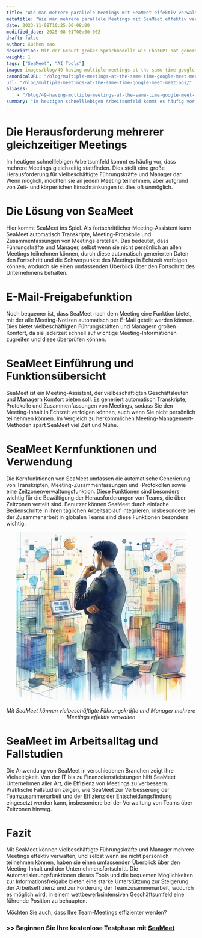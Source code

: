 ```yaml
---
title: "Wie man mehrere parallele Meetings mit SeaMeet effektiv verwaltet"
metatitle: "Wie man mehrere parallele Meetings mit SeaMeet effektiv verwaltet"
date: 2023-11-08T10:25:00-08:00
modified_date: 2025-08-01T00:00:00Z
draft: false
author: Xuchen Yao
description: Mit der Geburt großer Sprachmodelle wie ChatGPT hat generative KI neue Forschungsfelder eröffnet. Wenn KI mit Spracherkennung kombiniert wird, bietet dies beispiellose Möglichkeiten für die Echtzeit-Meetinganalyse. Aber was bedeutet das für den täglichen Geschäftsbetrieb? Die Echtzeit-Analyse von Meeting-Aufzeichnungen ist zu einem unverzichtbaren Werkzeug für Unternehmen geworden, um die Effizienz und Kommunikationsqualität zu verbessern. Durch die Echtzeit-Analyse können Unternehmen sicherstellen, dass jede Diskussion genau aufgezeichnet wird, wodurch der Entscheidungsprozess effizienter und präziser wird.
weight: 1
tags: ["SeaMeet", "AI Tools"]
image: images/blog/49-having-multiple-meetings-at-the-same-time-google-meet-meetings/49-having-multiple-meetings-at-the-same-time-google-meet-meetings.jpeg
canonicalURL: "/blog/multiple-meetings-at-the-same-time-google-meet-meetings/"
url: "/blog/multiple-meetings-at-the-same-time-google-meet-meetings/"
aliases:
    - "/blog/49-having-multiple-meetings-at-the-same-time-google-meet-meetings/"
summary: "Im heutigen schnelllebigen Arbeitsumfeld kommt es häufig vor, dass mehrere Meetings gleichzeitig stattfinden. Dies stellt eine große Herausforderung für vielbeschäftigte Führungskräfte und Manager dar. Wenn möglich, möchten sie an jedem Meeting teilnehmen, aber aufgrund von Zeit- und körperlichen Einschränkungen ist dies oft unmöglich."
---
```


# Die Herausforderung mehrerer gleichzeitiger Meetings
Im heutigen schnelllebigen Arbeitsumfeld kommt es häufig vor, dass mehrere Meetings gleichzeitig stattfinden. Dies stellt eine große Herausforderung für vielbeschäftigte Führungskräfte und Manager dar. Wenn möglich, möchten sie an jedem Meeting teilnehmen, aber aufgrund von Zeit- und körperlichen Einschränkungen ist dies oft unmöglich.

# Die Lösung von SeaMeet
Hier kommt SeaMeet ins Spiel. Als fortschrittlicher Meeting-Assistent kann SeaMeet automatisch Transkripte, Meeting-Protokolle und Zusammenfassungen von Meetings erstellen. Das bedeutet, dass Führungskräfte und Manager, selbst wenn sie nicht persönlich an allen Meetings teilnehmen können, durch diese automatisch generierten Daten den Fortschritt und die Schwerpunkte des Meetings in Echtzeit verfolgen können, wodurch sie einen umfassenden Überblick über den Fortschritt des Unternehmens behalten.

# E-Mail-Freigabefunktion
Noch bequemer ist, dass SeaMeet nach dem Meeting eine Funktion bietet, mit der alle Meeting-Notizen automatisch per E-Mail geteilt werden können. Dies bietet vielbeschäftigten Führungskräften und Managern großen Komfort, da sie jederzeit schnell auf wichtige Meeting-Informationen zugreifen und diese überprüfen können.

# SeaMeet Einführung und Funktionsübersicht
SeaMeet ist ein Meeting-Assistent, der vielbeschäftigten Geschäftsleuten und Managern Komfort bieten soll. Es generiert automatisch Transkripte, Protokolle und Zusammenfassungen von Meetings, sodass Sie den Meeting-Inhalt in Echtzeit verfolgen können, auch wenn Sie nicht persönlich teilnehmen können. Im Vergleich zu herkömmlichen Meeting-Management-Methoden spart SeaMeet viel Zeit und Mühe.

# SeaMeet Kernfunktionen und Verwendung
Die Kernfunktionen von SeaMeet umfassen die automatische Generierung von Transkripten, Meeting-Zusammenfassungen und -Protokollen sowie eine Zeitzonenverwaltungsfunktion. Diese Funktionen sind besonders wichtig für die Bewältigung der Herausforderungen von Teams, die über Zeitzonen verteilt sind. Benutzer können SeaMeet durch einfache Bedienschritte in ihren täglichen Arbeitsablauf integrieren, insbesondere bei der Zusammenarbeit in globalen Teams sind diese Funktionen besonders wichtig.

<center>
<img height="450px" src="/images/blog/49-having-multiple-meetings-at-the-same-time-google-meet-meetings/1-how-to-stay-on-top-of-all-meetings.jpeg" alt="Mit SeaMeet können vielbeschäftigte Führungskräfte und Manager mehrere Meetings effektiv verwalten"/>

*Mit SeaMeet können vielbeschäftigte Führungskräfte und Manager mehrere Meetings effektiv verwalten*
</center>

# SeaMeet im Arbeitsalltag und Fallstudien
Die Anwendung von SeaMeet in verschiedenen Branchen zeigt ihre Vielseitigkeit. Von der IT bis zu Finanzdienstleistungen hilft SeaMeet Unternehmen aller Art, die Effizienz von Meetings zu verbessern. Praktische Fallstudien zeigen, wie SeaMeet zur Verbesserung der Teamzusammenarbeit und der Effizienz der Entscheidungsfindung eingesetzt werden kann, insbesondere bei der Verwaltung von Teams über Zeitzonen hinweg.

# Fazit
Mit SeaMeet können vielbeschäftigte Führungskräfte und Manager mehrere Meetings effektiv verwalten, und selbst wenn sie nicht persönlich teilnehmen können, haben sie einen umfassenden Überblick über den Meeting-Inhalt und den Unternehmensfortschritt. Die Automatisierungsfunktionen dieses Tools und die bequemen Möglichkeiten zur Informationsfreigabe bieten eine starke Unterstützung zur Steigerung der Arbeitseffizienz und zur Förderung der Teamzusammenarbeit, wodurch es möglich wird, in einem wettbewerbsintensiven Geschäftsumfeld eine führende Position zu behaupten.

Möchten Sie auch, dass Ihre Team-Meetings effizienter werden?

### >> Beginnen Sie Ihre kostenlose Testphase mit [SeaMeet](https://meet.seasalt.ai/?utm_source=blog)
